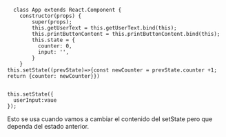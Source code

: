~~~~
  class App extends React.Component {
    constructor(props) {
        super(props);
        this.getUserText = this.getUserText.bind(this);
        this.printButtonContent = this.printButtonContent.bind(this);
        this.state = {
          counter: 0,
          input: '',
        }
    }
this.setState((prevState)=>{const newCounter = prevState.counter +1; return {counter: newCounter}})


this.setState({
  userInput:vaue
});
~~~~

Esto se usa cuando vamos a cambiar el contenido del setState pero que dependa del estado anterior. 
